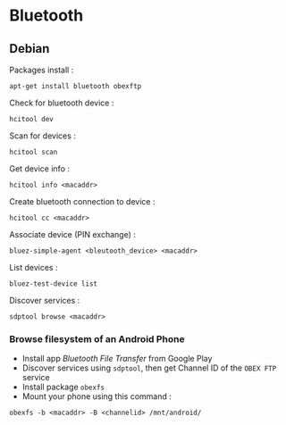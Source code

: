 
# Bluetooth #

## Debian ##

Packages install :

~~~~~
apt-get install bluetooth obexftp
~~~~~

Check for bluetooth device :

~~~~~
hcitool dev
~~~~~

Scan for devices :

~~~~~
hcitool scan
~~~~~

Get device info :

~~~~~
hcitool info <macaddr>
~~~~~

Create bluetooth connection to device :

~~~~~
hcitool cc <macaddr>
~~~~~

Associate device (PIN exchange) :

~~~~~
bluez-simple-agent <bleutooth_device> <macaddr>
~~~~~

List devices :

~~~~~
bluez-test-device list
~~~~~

Discover services :

~~~~~
sdptool browse <macaddr>
~~~~~

### Browse filesystem of an Android Phone ###

- Install app _Bluetooth File Transfer_ from Google Play
- Discover services using `sdptool`, then get Channel ID of the `OBEX FTP` service
- Install package `obexfs`
- Mount your phone using this command :

~~~~~
obexfs -b <macaddr> -B <channelid> /mnt/android/
~~~~~

